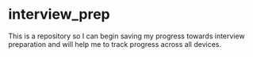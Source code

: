 # interview_prep
This is a repository so I can begin saving my progress towards interview preparation and will help me to track progress across all devices.
